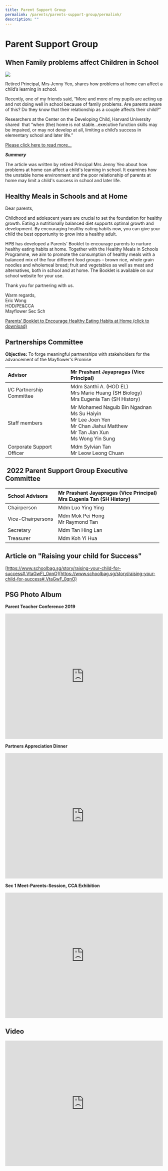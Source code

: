 ```yaml
---
title: Parent Support Group
permalink: /parents/parents-support-group/permalink/
description: ""
---
```

Parent Support Group
====================

When Family problems affect Children in School
----------------------------------------------

![](/images/psg1.jpg)

Retired Principal, Mrs Jenny Yeo, shares how problems at home can affect a child’s learning in school.

Recently, one of my friends said, “More and more of my pupils are acting up and not doing well in school because of family problems. Are parents aware of this? Do they know that their relationship as a couple affects their child?”

Researchers at the Center on the Developing Child, Harvard University shared &nbsp;that “when (the) home is not stable…executive function skills may be impaired, or may not develop at all, limiting a child’s success in elementary school and later life.”

[Please click here to read more...](https://schoolbag.sg/story/when-family-problems-affect-children-in-school#.VZM-OtKqqkp)

_**Summary**_  

The article was written by retired Principal Mrs Jenny Yeo about how problems at home can affect a child's learning in school. It examines how the unstable home environment and the poor relationship of parents at home may limit a child's success in school and later life.

Healthy Meals in Schools and at Home
------------------------------------

Dear parents,

Childhood and adolescent years are crucial to set the foundation for healthy growth. Eating a nutritionally balanced diet supports optimal growth and development. By encouraging healthy eating habits now, you can give your child the best opportunity to grow into a healthy adult.

HPB has developed a Parents’ Booklet to encourage parents to nurture healthy eating habits at home. Together with the Healthy Meals in Schools Programme, we aim to promote the consumption of healthy meals with a balanced mix of the four different food groups – brown rice, whole grain noodles and wholemeal bread; fruit and vegetables as well as meat and alternatives, both in school and at home. The Booklet is available on our school website for your use.

Thank you for partnering with us.

Warm regards,  
Eric Wong  
HOD/PE&amp;CCA  
Mayflower Sec Sch

  
[Parents’ Booklet to Encourage Healthy Eating Habits at Home (click to download)](/files/hpb.pdf)


Partnerships Committee
----------------------

**Objective:**&nbsp;To forge meaningful partnerships with stakeholders for the advancement of the Mayflower's Promise

| Advisor 	| Mr Prashant Jayapragas (Vice Principal) 	|
|:---	|:---	|
| I/C Partnership Committee 	| Mdm Santhi A. (HOD EL)<br>Mrs Marie Huang (SH Biology)<br>Mrs Eugenia Tan (SH History) 	|
| Staff members 	| Mr Mohamed Naguib Bin Ngadnan<br>Ms Su Haiyin<br>Mr Lee Joen Yen<br>Mr Chan Jiahui Matthew<br>Mr Tan Jian Xun<br>Ms Wong Yin Sung 	|
| Corporate Support Officer 	| Mdm Sylvian Tan<br>Mr Leow Leong Chuan 	|

&nbsp;2022 Parent Support Group Executive Committee
----------------------------------------------

| School Advisors 	| Mr Prashant Jayapragas (Vice Principal)<br>Mrs Eugenia Tan (SH History) 	|
|:---	|:---	|
| Chairperson 	| Mdm Luo Ying Ying 	|
| Vice-Chairpersons 	| Mdm Mok Pei Hong<br>Mr Raymond Tan 	|
| Secretary 	| Mdm Tan Hing Lan 	|
| Treasurer 	| Mdm Koh Yi Hua 	|

Article on "Raising your child for Success"
-------------------------------------------

[https://www.schoolbag.sg/story/raising-your-child-for-success#.VtaGwF\_0qnO](https://www.schoolbag.sg/story/raising-your-child-for-success#.VtaGwF_0qnO)

PSG Photo Album
---------------

**Parent Teacher Conference 2019**
<iframe allowfullscreen="true" height="400" width="100%" frameborder="0" src="https://docs.google.com/presentation/d/e/2PACX-1vTsayhUAry_cDn09PjK3yiAroLT1Kth8GakKrp8v7d5FkA4j2mGNEtfOnLG05oD_lrXzCI_Pbd2fk3F/embed?start=false&amp;loop=false&amp;delayms=3000"></iframe>

**Partners Appreciation Dinner**
<iframe src="https://docs.google.com/presentation/d/e/2PACX-1vSOlP93kKpQz7KAwcMkmU-ff440Qstzxv42-tyteYFBDucrt6YKORsu-GdGPlXHPCeq40AG8GjvoouB/embed?start=false&amp;loop=false&amp;delayms=3000" frameborder="0" height="400" width="100%" allowfullscreen="true"></iframe>

**Sec 1 Meet-Parents-Session, CCA Exhibition**
<iframe allowfullscreen="true" height="400" width="100%" frameborder="0" src="https://docs.google.com/presentation/d/e/2PACX-1vQl0L_tIkzPUlUISVafxW-32GSQ8GNpwAqmmEdy7YN2ei7qqL-T3WY4SqX8IOCySVAujza_3sj7KWpV/embed?start=false&amp;loop=false&amp;delayms=3000"></iframe>

Video
-----
<iframe height="400" width="100%" src="https://www.youtube.com/embed/K_DNl6rtOBg" title="Mayflower Sec - Parent Support Group 2021" frameborder="0" allow="accelerometer; autoplay; clipboard-write; encrypted-media; gyroscope; picture-in-picture" allowfullscreen></iframe>